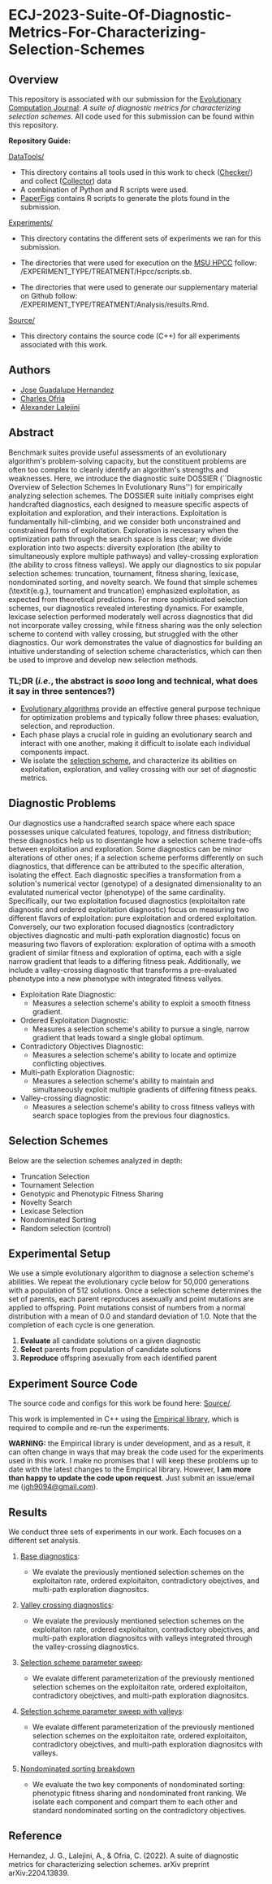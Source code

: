 # ECJ-2023-Suite-Of-Diagnostic-Metrics-For-Characterizing-Selection-Schemes

## Overview

This repository is associated with our submission for the [Evolutionary Computation Journal](https://direct.mit.edu/evco): *A suite of diagnostic metrics for characterizing selection schemes*.
All code used for this submission can be found within this repository.

**Repository Guide:**

[DataTools/](https://github.com/jgh9094/ECJ-2023-Suite-Of-Diagnostic-Metrics-For-Characterizing-Selection-Schemes/tree/main/DataTools)

- This directory contains all tools used in this work to 
check ([Checker/](https://github.com/jgh9094/ECJ-2023-Suite-Of-Diagnostic-Metrics-For-Characterizing-Selection-Schemes/tree/main/DataTools/Checker)) and 
collect ([Collector](https://github.com/jgh9094/ECJ-2023-Suite-Of-Diagnostic-Metrics-For-Characterizing-Selection-Schemes/tree/main/DataTools/Collector)) data
- A combination of Python and R scripts were used.
- [PaperFigs](https://github.com/jgh9094/ECJ-2023-Suite-Of-Diagnostic-Metrics-For-Characterizing-Selection-Schemes/tree/main/DataTools/PaperFigs) contains R scripts to generate the plots found in the submission.

[Experiments/](https://github.com/jgh9094/ECJ-2023-Suite-Of-Diagnostic-Metrics-For-Characterizing-Selection-Schemes/tree/main/Experiments)

- This directory contatins the different sets of experiments we ran for this submission.

- The directories that were used for execution on the [MSU HPCC](https://docs.icer.msu.edu/) follow: /EXPERIMENT_TYPE/TREATMENT/Hpcc/scripts.sb.

- The directories that were used to generate our supplementary material on Github follow: /EXPERIMENT_TYPE/TREATMENT/Analysis/results.Rmd.
    
[Source/](https://github.com/jgh9094/ECJ-2023-Suite-Of-Diagnostic-Metrics-For-Characterizing-Selection-Schemes/tree/main/Source)

- This directory contains the source code (C++) for all experiments associated with this work.

## Authors

- [Jose Guadalupe Hernandez](https://jgh9094.github.io/)
- [Charles Ofria](http://ofria.com)
- [Alexander Lalejini](https://lalejini.com)

## Abstract

Benchmark suites provide useful assessments of an evolutionary algorithm's problem-solving capacity, but the constituent problems are often too complex to cleanly identify an algorithm's strengths and weaknesses.
Here, we introduce the diagnostic suite DOSSIER (``Diagnostic Overview of Selection Schemes In Evolutionary Runs'') for empirically analyzing selection schemes.
The DOSSIER suite initially comprises eight handcrafted diagnostics, each designed to measure specific aspects of exploitation and exploration, and their interactions.
Exploitation is fundamentally hill-climbing, and we consider both unconstrained and constrained forms of exploitation.
Exploration is necessary when the optimization path through the search space is less clear; we divide exploration into two aspects: diversity exploration (the ability to simultaneously explore multiple pathways) and valley-crossing exploration (the ability to cross fitness valleys).
We apply our diagnostics to six popular selection schemes: truncation, tournament, fitness sharing, lexicase, nondominated sorting, and novelty search.
We found that simple schemes (\textit{e.g.}, tournament and truncation) emphasized exploitation, as expected from theoretical predictions.
For more sophisticated selection schemes, our diagnostics revealed interesting dynamics.
For example, lexicase selection performed moderately well across diagnostics that did not incorporate valley crossing, while fitness sharing was the only selection scheme to contend with valley crossing, but struggled with the other diagnostics.
Our work demonstrates the value of diagnostics for building an intuitive understanding of selection scheme characteristics, which can then be used to improve and develop new selection methods.

### TL;DR (_i.e._, the abstract is _sooo_ long and technical, what does it say in three sentences?)

- [Evolutionary algorithms](https://en.wikipedia.org/wiki/Evolutionary_algorithm) provide an effective general purpose technique for optimization problems and typically follow three phases: evaluation, selection, and reproduction.
- Each phase plays a crucial role in guiding an evolutionary search and interact with one another, making it difficult to isolate each individual components impact.
- We isolate the [selection scheme](https://en.wikipedia.org/wiki/Selection_(genetic_algorithm)), and characterize its abilities on exploitation, exploration, and valley crossing with our set of diagnostic metrics.

## Diagnostic Problems

Our diagnostics use a handcrafted search space where each space possesses unique calculated features, topology, and fitness distribution; these diagnostics help us to disentangle how a selection scheme trade-offs between exploitation and exploration.
Some diagnostics can be minor alterations of other ones; if a selection scheme performs differently on such diagnostics, that difference can be attributed to the specific alteration, isolating the effect.
Each diagnostic specifies a transformation from a solution's numerical vector (genotype) of a designated dimensionality to an evalutated numerical vector (phenotype) of the same cardinality.
Specifically, our two exploitation focused diagnostics (exploitaiton rate diagnostic and ordered exploitation diagnostic) focus on measuring two different flavors of exploitation: pure exploitation and ordered exploitation.
Conversely, our two exploration focused diagnostics (contradictory objectives diagnostic and multi-path exploration diagnostic) focus on measuring two flavors of exploration: exploration of optima with a smooth gradient of similar fitness and exploration of optima, each with a sigle narrow gradient that leads to a differing fitness peak.
Additionally, we include a valley-crossing diagnostic that transforms a pre-evaluated phenotype into a new phenotype with integrated fitness vallyes.

- Exploitation Rate Diagnostic:
    - Measures a selection scheme's ability to exploit a smooth fitness gradient.
- Ordered Exploitation Diagnostic:
    - Measures a selection scheme's ability to pursue a single, narrow gradient that leads toward a single global optimum.
- Contradictory Objectives Diagnostic:
    - Measures a selection scheme's ability to locate and optimize conflicting objectives.
- Multi-path Exploration Diagnostic:
    - Measures a selection scheme's ability to maintain and simultaneously exploit multiple gradients of differing fitness peaks.
- Valley-crossing diagnostic:
    - Measures a selection scheme's ability to cross fitness valleys with search space toplogies from the previous four diagnostics.

## Selection Schemes

Below are the selection schemes analyzed in depth:

- Truncation Selection
- Tournament Selection
- Genotypic and Phenotypic Fitness Sharing
- Novelty Search
- Lexicase Selection
- Nondominated Sorting
- Random selection (control)

## Experimental Setup

We use a simple evolutionary algorithm to diagnose a selection scheme's abilities.
We repeat the evolutionary cycle below for 50,000 generations with a population of 512 solutions.
Once a selection scheme determines the set of parents, each parent reproduces asexually and point mutations are applied to offspring.
Point mutations consist of numbers from a normal distribution with a mean of 0.0 and standard deviation of 1.0.
Note that the completion of each cycle is one generation.

1. **Evaluate** all candidate solutions on a given diagnostic
2. **Select** parents from population of candidate solutions
3. **Reproduce** offspring asexually from each identified parent

## Experiment Source Code

The source code and configs for this work be found here: [Source/](https://github.com/jgh9094/ECJ-2023-Suite-Of-Diagnostic-Metrics-For-Characterizing-Selection-Schemes/tree/main/Source).

This work is implemented in C++ using the [Empirical library](https://github.com/devosoft/Empirical), which is required to compile and re-run the experiments.

**WARNING:** the Empirical library is under development, and as a result, it can often change in ways that may break the code used for the experiments used in this work.
I make no promises that I will keep these problems up to date with the latest changes to the Empirical library.
However, **I am more than happy to update the code upon request**.
Just submit an issue/email me (jgh9094@gmail.com).

## Results

We conduct three sets of experiments in our work.
Each focuses on a different set analysis.

1. [Base diagnostics](https://jgh9094.github.io/ECJ-2023-Suite-Of-Diagnostic-Metrics-For-Characterizing-Selection-Schemes/Base-Diagnostics/):
    - We evalate the previously mentioned selection schemes on the exploitaiton rate, ordered exploitaiton, contradictory obejctives, and multi-path exploration diagnositcs.

2. [Valley crossing diagnostics](https://jgh9094.github.io/ECJ-2023-Suite-Of-Diagnostic-Metrics-For-Characterizing-Selection-Schemes/MVC-Diagnostics/):
    - We evalate the previously mentioned selection schemes on the exploitaiton rate, ordered exploitaiton, contradictory obejctives, and multi-path exploration diagnositcs with valleys integrated through the valley-crossing diagnostics.

3. [Selection scheme parameter sweep](https://jgh9094.github.io/ECJ-2023-Suite-Of-Diagnostic-Metrics-For-Characterizing-Selection-Schemes/Selection-Scheme-Parameter-Sweep/):
    - We evalate different parameterization of the previously mentioned selection schemes on the exploitaiton rate, ordered exploitaiton, contradictory obejctives, and multi-path exploration diagnositcs.

4. [Selection scheme parameter sweep with valleys](https://jgh9094.github.io/ECJ-2023-Suite-Of-Diagnostic-Metrics-For-Characterizing-Selection-Schemes/Selection-Scheme-Parameter-Sweep-MVC/):
    - We evalate different parameterization of the previously mentioned selection schemes on the exploitaiton rate, ordered exploitaiton, contradictory obejctives, and multi-path exploration diagnositcs with valleys.

5. [Nondominated sorting breakdown](https://jgh9094.github.io/ECJ-2023-Suite-Of-Diagnostic-Metrics-For-Characterizing-Selection-Schemes/Contradictory-Nondominated-Parts/)
    - We evaluate the two key components of nondominated sorting: phenotypic fitness sharing and nondominated front ranking.
    We isolate each component and compart them to each other and standard nondominated sorting on the contradictory objectives. 

## Reference

Hernandez, J. G., Lalejini, A., & Ofria, C. (2022). A suite of diagnostic metrics for characterizing selection schemes. arXiv preprint arXiv:2204.13839.